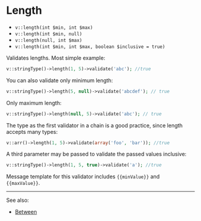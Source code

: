 # Length

- `v::length(int $min, int $max)`
- `v::length(int $min, null)`
- `v::length(null, int $max)`
- `v::length(int $min, int $max, boolean $inclusive = true)`

Validates lengths. Most simple example:

```php
v::stringType()->length(1, 5)->validate('abc'); //true
```

You can also validate only minimum length:

```php
v::stringType()->length(5, null)->validate('abcdef'); // true
```

Only maximum length:

```php
v::stringType()->length(null, 5)->validate('abc'); // true
```

The type as the first validator in a chain is a good practice,
since length accepts many types:

```php
v::arr()->length(1, 5)->validate(array('foo', 'bar')); //true
```

A third parameter may be passed to validate the passed values inclusive:

```php
v::stringType()->length(1, 5, true)->validate('a'); //true
```

Message template for this validator includes `{{minValue}}` and `{{maxValue}}`.

***
See also:

  * [Between](Between.md)
